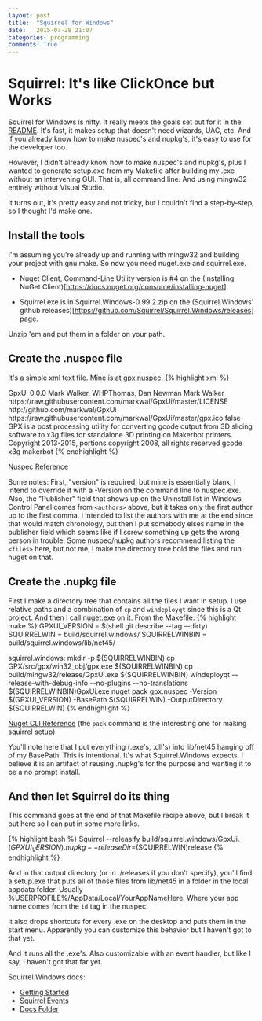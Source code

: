 ```yaml
---
layout: post
title:  "Squirrel for Windows"
date:   2015-07-28 21:07
categories: programming
comments: True
---
```

# Squirrel: It's like ClickOnce but Works
Squirrel for Windows is nifty. It really meets the goals set out for it in the
[README](https://github.com/Squirrel/Squirrel.Windows/blob/master/README.md).  It's
fast, it makes setup that doesn't need wizards, UAC, etc. And if you already know
how to make nuspec's and nupkg's, it's easy to use for the developer too.

However, I didn't already know how to make nuspec's and nupkg's, plus I wanted
to generate setup.exe from my Makefile after building my .exe without an
intervening GUI. That is, all command line. And using mingw32 entirely without
Visual Studio.

It turns out, it's pretty easy and not tricky, but I couldn't find a step-by-step,
so I thought I'd make one.

## Install the tools

I'm assuming you're already up and running with mingw32 and building your project
with gnu make. So now you need nuget.exe and squirrel.exe.

- Nuget Client, Command-Line Utility version is #4 on the (Installing NuGet
Client)[https://docs.nuget.org/consume/installing-nuget].

- Squirrel.exe is in Squirrel.Windows-0.99.2.zip on the (Squirrel.Windows' github
  releases)[https://github.com/Squirrel/Squirrel.Windows/releases] page.

Unzip 'em and put them in a folder on your path.

## Create the .nuspec file

It's a simple xml text file. Mine is at
[gpx.nuspec](https://github.com/markwal/GpxUi/blob/master/gpx.nuspec).
{% highlight xml %}
<?xml version="1.0"?>
<package>
  <metadata>
    <id>GpxUi</id>
    <version>0.0.0</version>
    <authors>Mark Walker, WHPThomas, Dan Newman</authors>
    <owners>Mark Walker</owners>
    <licenseUrl>https://raw.githubusercontent.com/markwal/GpxUi/master/LICENSE</licenseUrl>
    <projectUrl>http://github.com/markwal/GpxUi</projectUrl>
    <iconUrl>https://raw.githubusercontent.com/markwal/GpxUi/master/gpx.ico</iconUrl>
    <requireLicenseAcceptance>false</requireLicenseAcceptance>
    <description>GPX is a post processing utility for converting gcode output from 3D slicing software to x3g files for standalone 3D printing on Makerbot printers.</description>
    <copyright>Copyright 2013-2015, portions copyright 2008, all rights reserved</copyright>
    <tags>gcode x3g makerbot</tags>
  </metadata>
</package>
{% endhighlight %}

[Nuspec Reference](https://docs.nuget.org/Create/NuSpec-Reference)

Some notes: First, "version" is required, but mine is essentially blank, I
intend to override it with a -Version on the command line to nuspec.exe. Also,
the "Publisher" field that shows up on the Uninstall list in Windows Control
Panel comes from `<authors>` above, but it takes only the first author up to the
first comma.  I intended to list the authors with me at the end since that 
would match chronology, but then I put somebody elses name in the publisher
field which seems like if I screw something up gets the wrong person in trouble.
Some nuspec/nupkg authors recommend listing the `<files>` here, but not me, I
make the directory tree hold the files and run nuget on that.

## Create the .nupkg file

First I make a directory tree that contains all the files I want in setup. I
use relative paths and a combination of `cp` and `windeployqt` since this is a
Qt project. And then I call nuget.exe on it.  From the Makefile:
{% highlight make %}
GPXUI_VERSION = $(shell git describe --tag --dirty)
SQUIRRELWIN = build/squirrel.windows/
SQUIRRELWINBIN = build/squirrel.windows/lib/net45/

squirrel.windows:
	mkdir -p $(SQUIRRELWINBIN)
	cp GPX/src/gpx/win32_obj/gpx.exe $(SQUIRRELWINBIN)
	cp build/mingw32/release/GpxUi.exe $(SQUIRRELWINBIN)
	windeployqt --release-with-debug-info --no-plugins --no-translations $(SQUIRRELWINBIN)GpxUi.exe
	nuget pack gpx.nuspec -Version $(GPXUI_VERSION) -BasePath $(SQUIRRELWIN) -OutputDirectory $(SQUIRRELWIN)
{% endhighlight %}

[Nuget CLI Reference](http://docs.nuget.org/consume/Command-Line-Reference)
  (the `pack` command is the interesting one for making squirrel setup)

You'll note here that I put everything (.exe's, .dll's) into lib/net45 hanging
off of my BasePath. This is intentional. It's what Squirrel.Windows expects. I
believe it is an artifact of reusing .nupkg's for the purpose and wanting it to
be a no prompt install.

## And then let Squirrel do its thing

This command goes at the end of that Makefile recipe above, but I break it out
here so I can put in some more links.

{% highlight bash %}
	Squirrel --releasify build/squirrel.windows/GpxUi.$(GPXUI_VERSION).nupkg --releaseDir=$(SQUIRRELWIN)release
{% endhighlight %}

And in that output directory (or in ./releases if you don't specify), you'll
find a setup.exe that puts all of those files from lib/net45 in a folder in
the local appdata folder. Usually %USERPROFILE%/AppData/Local/YourAppNameHere.
Where your app name comes from the `id` tag in the nuspec.

It also drops shortcuts for every .exe on the desktop and puts them in the start
menu. Apparently you can customize this behavior but I haven't got to that yet.

And it runs all the .exe's. Also customizable with an event handler, but like I
say, I haven't got that far yet.

Squirrel.Windows docs:
- [Getting Started](https://github.com/Squirrel/Squirrel.Windows/blob/master/docs/getting-started.md)
- [Squirrel Events](https://github.com/Squirrel/Squirrel.Windows/blob/master/docs/squirrel-events.md)
- [Docs Folder](https://github.com/Squirrel/Squirrel.Windows/tree/master/docs)
